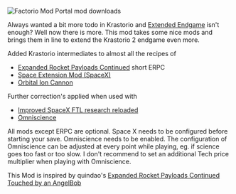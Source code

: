 ![Factorio Mod Portal mod downloads](https://img.shields.io/factorio-mod-portal/dt/ERPC-K2-integration)

Always wanted a bit more todo in Krastorio and [Extended Endgame](https://mods.factorio.com/mod/krastorio2_extended_endgame) isn't enough? Well now there is more. 
This mod takes some nice mods and brings them in line to extend the Krastorio 2 endgame even more.

Added Krastorio intermediates to almost all the recipes of

*   [Expanded Rocket Payloads Continued](https://mods.factorio.com/mod/expanded-rocket-payloads-continued) short ERPC
*   [Space Extension Mod (SpaceX)](https://mods.factorio.com/mod/SpaceMod)
*   [Orbital Ion Cannon](https://mods.factorio.com/mod/Kux-OrbitalIonCannon)

Further correction's applied when used with

*   [Improved SpaceX FTL research reloaded](https://mods.factorio.com/mod/improved-spacex-ftl)
*   [Omniscience](https://mods.factorio.com/mod/omnimatter_science)

All mods except ERPC are optional. 
Space X needs to be configured before starting your save.
Omniscience needs to be enabled. The configuration of Omniscience can be adjusted at every point while playing, eg. if science goes too fast or too slow. I don't recommend to set an additional Tech price multiplier when playing with Omniscience.

This Mod is inspired by quindao's [Expanded Rocket Payloads Continued Touched by an AngelBob](https://mods.factorio.com/mod/ERPCTbaAB)